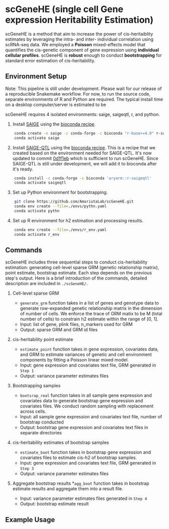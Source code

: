 # scGeneHE (single cell Gene expression Heritability Estimation)

scGeneHE is a method that aim to increase the power of cis-heritaiblity estimates by leveraging the intra- and inter- individual correlation using scRNA-seq data. We employed a **Poisson** mixed-effects model that quantifies the cis-genetic component of gene expression using **individual cellular profiles**. scGeneHE is **robust** enough to conduct **bootstrapping** for standard error estimation of cis-heritability. 

## Environment Setup

Note: This pipeline is still under development. Please wait for our release of a reproducible Snakemake workflow. For now, to run the source code, separate environments of R and Python are required. The typical install time on a desktop computer/server is estimated to be 

scGeneHE requires 4 isolated environments: saige, saigeqtl, r, and python. 

1. Install [SAIGE](https://github.com/weizhouUMICH/SAIGE) using the [bioconda recipe](https://github.com/weizhouUMICH/SAIGE/issues/272).
```sh
    conda create -n saige -c conda-forge -c bioconda "r-base>=4.0" r-saige
    conda activate saige
```

2. Install [SAIGE-QTL](https://github.com/weizhou0/qtl) using the [bioconda recipe](https://github.com/weizhou0/qtl/issues/5). This is a recipe that we created based on the environment needed for SAIGE-QTL. It's now updated to commit [0d1f1eb](https://github.com/weizhou0/qtl/commit/0d1f1ebcc2898eef8c3c6d0a372ee24612ec8ceb) which is sufficient to run scGeneHE. Since SAIGE-QTL is still under development, we will add it to bioconda after it's ready. 
```sh
    conda install -c conda-forge -c bioconda 'aryarm::r-saigeqtl'
    conda activate saigeqtl
```


3. Set up Python environment for bootstrapping.
```sh
    git clone https://github.com/AmariutaLab/scGeneHE.git
    conda env create --file=./envs/pythn.yaml
    conda activate pythn
```

4. Set up R environment for h2 estimation and processing results.
```sh
    conda env create --file=./envs/r_env.yaml
    conda activate r_env
```

## Commands

scGeneHE includes three sequential steps to conduct cis-heritability estimation: generating cell-level sparse GRM (genetic relationship matrix), point estimate, bootstrap estimate. Each step depends on the previous step's output. Here is a brief introduction of the commands, detailed description are included in ```./scGeneHE/```.

1. Cell-level sparse GRM
    * ```generate_grm``` function takes in a list of genes and genotype data to generate row-expanded genetic relationship matrix in the dimension of number of cells. We enforce the trace of GRM matix to be M (total number of cells) to constrain h2 estimate within the range of [0, 1]. 
    * Input: list of gene, plink files, n_markers used for GRM
    * Output: sparse GRM and GRM id files

2. cis-heritability point estimate
    * ```estimate_point``` function takes in gene expression, covariates data, and GRM to estimate variances of genetic and cell environment components by fitting a Poisson linear mixed model. 
    * Input: gene expression and covariates text file, GRM generated in ```Step 1```
    * Output: variance parameter estimates files

3. Bootstrapping samples
    * ```bootsrap_real``` function takes in all sample gene expression and covariates data to generate bootstrap gene expression and covariates files. We conduct random sampling with replacement across cells.
    * Input: all sample gene expression and covariates text file, number of bootstrap conducted
    * Output: bootstrap gene expression and covariates text files in separate directories

4. cis-heritability estimates of bootstrap samples
    * ```estimate_boot``` function takes in bootstrap gene expression and covariates files to estimate cis-h2 of bootstrap samples.
    * Input: gene expression and covariates text file, GRM generated in ```Step 3```
    * Output: variance parameter estimates files

5. Aggregate bootstrap results
    *```agg_boot``` function takes in bootstrap estimate results and aggregate them into a result file.
    * Input: variance parameter estimates files generated in ```Step 4```
    * Output: bootstrap estimate result

## Example Usage

